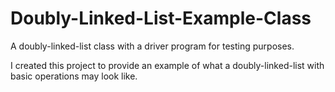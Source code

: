 # Doubly-Linked-List-Example-Class
A doubly-linked-list class with a driver program for testing purposes.

I created this project to provide an example of what a doubly-linked-list with basic operations may look like.
